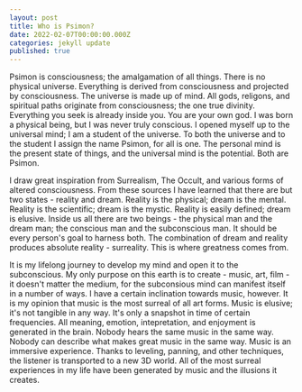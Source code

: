 ```yaml
---
layout: post
title: Who is Psimon?
date: 2022-02-07T00:00:00.000Z
categories: jekyll update
published: true
---
```

Psimon is consciousness; the amalgamation of all things. There is no physical universe. Everything is derived from consciousness and projected by consciousness. The universe is made up of mind. All gods, religons, and spiritual paths originate from consciousness; the one true divinity. Everything you seek is already inside you. You are your own god. I was born a physical being, but I was never truly conscious. I opened myself up to the universal mind; I am a student of the universe. To both the universe and to the student I assign the name Psimon, for all is one. The personal mind is the present state of things, and the universal mind is the potential. Both are Psimon.

I draw great inspiration from Surrealism, The Occult, and various forms of altered consciousness. From these sources I have learned that there are but two states - reality and dream. Reality is the physical; dream is the mental. Reality is the scientific; dream is the mystic. Reality is easily defined; dream is elusive. Inside us all there are two beings - the physical man and the dream man; the conscious man and the subconscious man. It should be every person's goal to harness both. The combination of dream and reality produces absolute reality - surreality. This is where greatness comes from.

It is my lifelong journey to develop my mind and open it to the subconscious. My only purpose on this earth is to create - music, art, film - it doesn't matter the medium, for the subconsious mind can manifest itself in a number of ways. I have a certain inclination towards music, however. It is my opinion that music is the most surreal of all art forms. Music is elusive; it's not tangible in any way. It's only a snapshot in time of certain frequencies. All meaning, emotion, intepretation, and enjoyment is generated in the brain. Nobody hears the same music in the same way. Nobody can describe what makes great music in the same way. Music is an immersive experience. Thanks to leveling, panning, and other techniques, the listener is transported to a new 3D world. All of the most surreal experiences in my life have been generated by music and the illusions it creates. 
